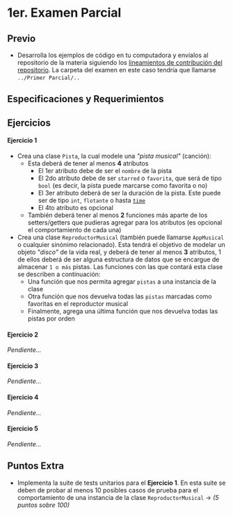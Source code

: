 # 1er. Examen Parcial

## Previo

- Desarrolla los ejemplos de código en tu computadora y envíalos al repositorio de la materia siguiendo los [lineamientos de contribución del repositorio](https://github.com/AnhellO/DAS_Sistemas#contributing). La carpeta del examen en este caso tendría que llamarse `../Primer Parcial/..`

## Especificaciones y Requerimientos

## Ejercicios

#### Ejercicio 1

- Crea una clase `Pista`, la cual modele una _"pista musical"_ (canción):
  - Esta deberá de tener al menos **4** atributos
    - El 1er atributo debe de ser el `nombre` de la pista
    - El 2do atributo debe de ser `starred` o `favorita`, que será de tipo `bool` (es decir, la pista puede marcarse como favorita o no)
    - El 3er atributo deberá de ser la duración de la pista. Este puede ser de tipo `int`, `flotante` o hasta [`time`](https://docs.python.org/3/library/datetime.html)
    - El 4to atributo es opcional
  - También deberá tener al menos **2** funciones más aparte de los setters/getters que pudieras agregar para los atributos (es opcional el comportamiento de cada una)
- Crea una clase `ReproductorMusical` (también puede llamarse `AppMusical` o cualquier sinónimo relacionado). Esta tendrá el objetivo de modelar un objeto _"disco"_ de la vida real, y deberá de tener al menos **3** atributos, 1 de ellos deberá de ser alguna estructura de datos que se encargue de almacenar `1 o más` pistas. Las funciones con las que contará esta clase se describen a continuación:
  - Una función que nos permita agregar `pistas` a una instancia de la clase
  - Otra función que nos devuelva todas las `pistas` marcadas como favoritas en el reproductor musical
  - Finalmente, agrega una última función que nos devuelva todas las pistas por orden

#### Ejercicio 2

_Pendiente..._

#### Ejercicio 3

_Pendiente..._

#### Ejercicio 4

_Pendiente..._

#### Ejercicio 5

_Pendiente..._

## Puntos Extra

- Implementa la suite de tests unitarios para el **Ejercicio 1**. En esta suite se deben de probar al menos 10 posibles casos de prueba para el comportamiento de una instancia de la clase `ReproductorMusical` -> _(5 puntos sobre 100)_
